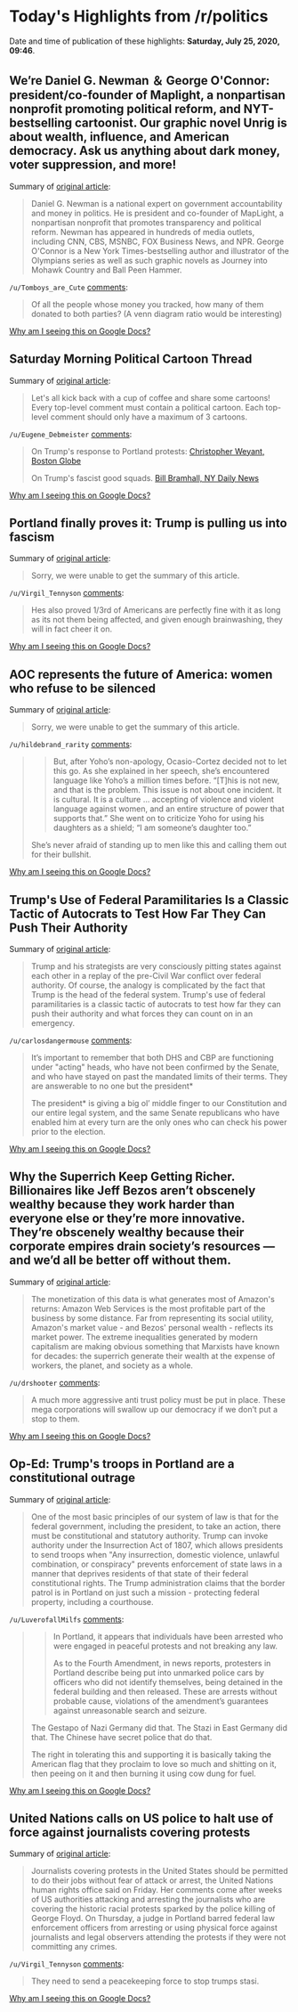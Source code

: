 # Today's Highlights from /r/politics

Date and time of publication of these highlights: **Saturday, July 25, 2020, 09:46**.

## We’re Daniel G. Newman ＆ George O'Connor: president/co-founder of Maplight, a nonpartisan nonprofit promoting political reform, and NYT-bestselling cartoonist. Our graphic novel Unrig is about wealth, influence, and American democracy. Ask us anything about dark money, voter suppression, and more!

Summary of [original article](https://www.reddit.com/r/politics/comments/hx6ygo/were_daniel_g_newman_george_oconnor/):

> Daniel G. Newman is a national expert on government accountability and money in politics. He is president and co-founder of MapLight, a nonpartisan nonprofit that promotes transparency and political reform. Newman has appeared in hundreds of media outlets, including CNN, CBS, MSNBC, FOX Business News, and NPR. George O'Connor is a New York Times-bestselling author and illustrator of the Olympians series as well as such graphic novels as Journey into Mohawk Country and Ball Peen Hammer.

`/u/Tomboys_are_Cute` [comments](https://www.reddit.com/r/politics/comments/hx6ygo/were_daniel_g_newman_george_oconnor/):

> Of all the people whose money you tracked, how many of them donated to both parties? (A venn diagram ratio would be interesting)

[Why am I seeing this on Google Docs?](https://docs.google.com/document/d/1Dc6We63vOXIZsc0op-Bt4abqkYjXzOigalQqFxmvvbM/edit?usp=sharing)

## Saturday Morning Political Cartoon Thread

Summary of [original article](https://www.reddit.com/r/politics/comments/hxny5y/saturday_morning_political_cartoon_thread/):

> Let's all kick back with a cup of coffee and share some cartoons! Every top-level comment must contain a political cartoon. Each top-level comment should only have a maximum of 3 cartoons.

`/u/Eugene_Debmeister` [comments](https://www.reddit.com/r/politics/comments/hxny5y/saturday_morning_political_cartoon_thread/):

> On Trump's response to Portland protests: [Christopher Weyant, Boston Globe](https://images.theweek.com/sites/default/files/241689_rgb_768.jpg?resize=807x807)
> 
> On Trump's fascist good squads. [Bill Bramhall, NY Daily News](https://images.theweek.com/sites/default/files/20200723edbbc-a.jpg?resize=807x807)

[Why am I seeing this on Google Docs?](https://docs.google.com/document/d/1Dc6We63vOXIZsc0op-Bt4abqkYjXzOigalQqFxmvvbM/edit?usp=sharing)

## Portland finally proves it: Trump is pulling us into fascism

Summary of [original article](https://www.latimes.com/opinion/story/2020-07-25/portland-finally-proves-it-trump-is-pulling-us-into-fascism):

> Sorry, we were unable to get the summary of this article.

`/u/Virgil_Tennyson` [comments](https://www.reddit.com/r/politics/comments/hxkw81/portland_finally_proves_it_trump_is_pulling_us/):

> Hes also proved 1/3rd of Americans are perfectly fine with it as long as its not them being affected, and given enough brainwashing, they will in fact cheer it on.

[Why am I seeing this on Google Docs?](https://docs.google.com/document/d/1Dc6We63vOXIZsc0op-Bt4abqkYjXzOigalQqFxmvvbM/edit?usp=sharing)

## AOC represents the future of America: women who refuse to be silenced

Summary of [original article](https://www.theguardian.com/commentisfree/2020/jul/25/aoc-speech-represents-future-america-women):

> Sorry, we were unable to get the summary of this article.

`/u/hildebrand_rarity` [comments](https://www.reddit.com/r/politics/comments/hxmjey/aoc_represents_the_future_of_america_women_who/):

> >	But, after Yoho’s non-apology, Ocasio-Cortez decided not to let this go. As she explained in her speech, she’s encountered language like Yoho’s a million times before. “[T]his is not new, and that is the problem. This issue is not about one incident. It is cultural. It is a culture … accepting of violence and violent language against women, and an entire structure of power that supports that.” She went on to criticize Yoho for using his daughters as a shield; “I am someone’s daughter too.”
> 
> She’s never afraid of standing up to men like this and calling them out for their bullshit.

[Why am I seeing this on Google Docs?](https://docs.google.com/document/d/1Dc6We63vOXIZsc0op-Bt4abqkYjXzOigalQqFxmvvbM/edit?usp=sharing)

## Trump's Use of Federal Paramilitaries Is a Classic Tactic of Autocrats to Test How Far They Can Push Their Authority

Summary of [original article](https://www.commondreams.org/views/2020/07/25/trumps-use-federal-paramilitaries-classic-tactic-autocrats-test-how-far-they-can):

> Trump and his strategists are very consciously pitting states against each other in a replay of the pre-Civil War conflict over federal authority. Of course, the analogy is complicated by the fact that Trump is the head of the federal system. Trump's use of federal paramilitaries is a classic tactic of autocrats to test how far they can push their authority and what forces they can count on in an emergency.

`/u/carlosdangermouse` [comments](https://www.reddit.com/r/politics/comments/hxlzk7/trumps_use_of_federal_paramilitaries_is_a_classic/):

>  It’s important to remember that both DHS and CBP are functioning under "acting" heads, who have not been confirmed by the Senate, and who have stayed on past the mandated limits of their terms. They are answerable to no one but the president\*
> 
> The president\* is giving a big ol’ middle finger to our Constitution and our entire legal system, and the same Senate republicans who have enabled him at every turn are the only ones who can check his power prior to the election.

[Why am I seeing this on Google Docs?](https://docs.google.com/document/d/1Dc6We63vOXIZsc0op-Bt4abqkYjXzOigalQqFxmvvbM/edit?usp=sharing)

## Why the Superrich Keep Getting Richer. Billionaires like Jeff Bezos aren’t obscenely wealthy because they work harder than everyone else or they’re more innovative. They’re obscenely wealthy because their corporate empires drain society’s resources — and we’d all be better off without them.

Summary of [original article](https://jacobinmag.com/2020/07/superrich-amazon-jeff-bezos-trillionaire):

> The monetization of this data is what generates most of Amazon's returns: Amazon Web Services is the most profitable part of the business by some distance. Far from representing its social utility, Amazon's market value - and Bezos' personal wealth - reflects its market power. The extreme inequalities generated by modern capitalism are making obvious something that Marxists have known for decades: the superrich generate their wealth at the expense of workers, the planet, and society as a whole.

`/u/drshooter` [comments](https://www.reddit.com/r/politics/comments/hxnygx/why_the_superrich_keep_getting_richer/):

> A much more aggressive anti trust policy must be put in place.  These mega corporations will swallow up our democracy if we don’t put a stop to them.

[Why am I seeing this on Google Docs?](https://docs.google.com/document/d/1Dc6We63vOXIZsc0op-Bt4abqkYjXzOigalQqFxmvvbM/edit?usp=sharing)

## Op-Ed: Trump's troops in Portland are a constitutional outrage

Summary of [original article](https://www.latimes.com/opinion/story/2020-07-24/donald-trump-portland-border-patrol-constitution):

> One of the most basic principles of our system of law is that for the federal government, including the president, to take an action, there must be constitutional and statutory authority. Trump can invoke authority under the Insurrection Act of 1807, which allows presidents to send troops when "Any insurrection, domestic violence, unlawful combination, or conspiracy" prevents enforcement of state laws in a manner that deprives residents of that state of their federal constitutional rights. The Trump administration claims that the border patrol is in Portland on just such a mission - protecting federal property, including a courthouse.

`/u/LuverofallMilfs` [comments](https://www.reddit.com/r/politics/comments/hxlq8c/oped_trumps_troops_in_portland_are_a/):

> >In Portland, it appears that individuals have been arrested who were engaged in peaceful protests and not breaking any law.  
> >  
> >As to the Fourth Amendment, in news reports, protesters in Portland  describe being put into unmarked police cars by officers who did not  identify themselves, being detained in the federal building and then  released. These are arrests without probable cause, violations of the  amendment’s guarantees against unreasonable search and seizure.
> 
> The Gestapo of Nazi Germany did that. The Stazi in East Germany did that. The Chinese have secret police that do that.
> 
> The right in tolerating this and supporting it is basically taking the  American flag that they proclaim to love so much and shitting on it,  then peeing on it and then burning it using cow dung for fuel.

[Why am I seeing this on Google Docs?](https://docs.google.com/document/d/1Dc6We63vOXIZsc0op-Bt4abqkYjXzOigalQqFxmvvbM/edit?usp=sharing)

## United Nations calls on US police to halt use of force against journalists covering protests

Summary of [original article](https://www.independent.co.uk/news/world/americas/united-nations-journalism-protests-portland-oregon-donald-trump-press-freedom-a9637046.html):

> Journalists covering protests in the United States should be permitted to do their jobs without fear of attack or arrest, the United Nations human rights office said on Friday. Her comments come after weeks of US authorities attacking and arresting the journalists who are covering the historic racial protests sparked by the police killing of George Floyd. On Thursday, a judge in Portland barred federal law enforcement officers from arresting or using physical force against journalists and legal observers attending the protests if they were not committing any crimes.

`/u/Virgil_Tennyson` [comments](https://www.reddit.com/r/politics/comments/hxkumg/united_nations_calls_on_us_police_to_halt_use_of/):

> They need to send a peacekeeping force to stop trumps stasi.

[Why am I seeing this on Google Docs?](https://docs.google.com/document/d/1Dc6We63vOXIZsc0op-Bt4abqkYjXzOigalQqFxmvvbM/edit?usp=sharing)

